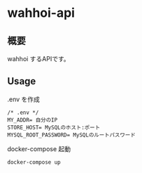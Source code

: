 # wahhoi-api

## 概要

wahhoi するAPIです。

## Usage

.env を作成

~~~
/* .env */
MY_ADDR= 自分のIP
STORE_HOST= MySQLのホスト:ポート
MYSQL_ROOT_PASSWORD= MySQLのルートパスワード
~~~

docker-compose 起動

~~~
docker-compose up
~~~

